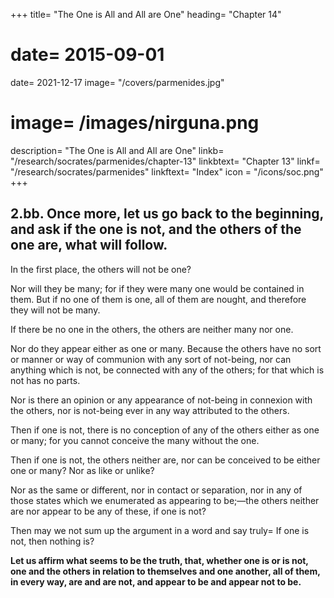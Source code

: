 +++
title= "The One is All and All are One"
heading= "Chapter 14"
# date= 2015-09-01
date= 2021-12-17
image= "/covers/parmenides.jpg"
# image= /images/nirguna.png
description= "The One is All and All are One"
linkb= "/research/socrates/parmenides/chapter-13"
linkbtext= "Chapter 13"
linkf= "/research/socrates/parmenides"
linkftext= "Index"
icon = "/icons/soc.png"
+++

## 2.bb. Once more, let us go back to the beginning, and ask if the one is not, and the others of the one are, what will follow.

In the first place, the others will not be one?

Nor will they be many; for if they were many one would be contained in them. But if no one of them is one, all of them are nought, and therefore they will not be many.

If there be no one in the others, the others are neither many nor one.

Nor do they appear either as one or many. Because the others have no sort or manner or way of communion with any sort of not-being, nor can anything which is not, be connected with any of the others; for that which is not has no parts.

Nor is there an opinion or any appearance of not-being in connexion with the others, nor is not-being ever in any way attributed to the others.

Then if one is not, there is no conception of any of the others either as one or many; for you cannot conceive the many without the one.

Then if one is not, the others neither are, nor can be conceived to be either one or many? Nor as like or unlike?

Nor as the same or different, nor in contact or separation, nor in any of those states which we enumerated as appearing to be;—the others neither are nor appear to be any of these, if one is not?

Then may we not sum up the argument in a word and say truly= If one is not, then nothing is?

<b>Let us affirm what seems to be the truth, that, whether one is or is not, one and the others in relation to themselves and one another, all of them, in every way, are and are not, and appear to be and appear not to be.</b>

